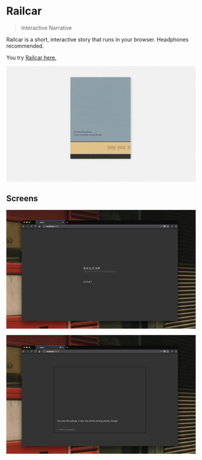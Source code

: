 # Railcar

> Interactive Narrative

Railcar is a short, interactive story that runs in your browser. Headphones recommended.

You try [Railcar here.](https://teesloane.github.io/railcar/)

![](assets/screens/railcar_poster_bg.png)


## Screens


![](assets/screens/railcar_0.png)

![](assets/screens/railcar_1.png)
